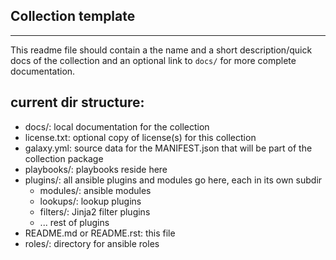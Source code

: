 Collection template
-------------------
-------------------

This readme file should contain a the name and a short description/quick docs of the collection
and an optional link to `docs/` for more complete documentation.

current dir structure:
----------------------

* docs/: local documentation for the collection
* license.txt: optional copy of license(s) for this collection
* galaxy.yml: source data for the MANIFEST.json that will be part of the collection package
* playbooks/: playbooks reside here
* plugins/: all ansible plugins and modules go here, each in its own subdir
  * modules/: ansible modules
  * lookups/: lookup plugins
  * filters/: Jinja2 filter plugins
  * ... rest of plugins
* README.md or README.rst: this file
* roles/: directory for ansible roles
